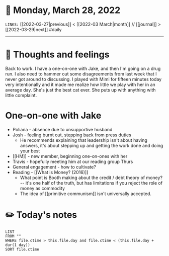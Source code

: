 # 📅 Monday, March 28, 2022
`LINKS:` [[2022-03-27|previous]] < [[2022-03 March|month]] // [[journal]] > [[2022-03-29|next]] 
#daily

---
# 💭 Thoughts and feelings
Back to work. I have a one-on-one with Jake, and then I'm going on a drug run. I also need to hammer out some disagreements from last week that I never got around to discussing. I played with Mimi for fifteen minutes today very intentionally and it made me realize how little we play with her in an average day. She's just the best cat ever. She puts up with anything with little complaint. 

# One-on-one with Jake
- Poliana - absence due to unsupportive husband
- Josh - feeling burnt out, stepping back from press duties
	- He recommends explaining that leadership isn't about having answers, it's about stepping up and getting the work done and doing your best
- [[HM]] - new member, beginning one-on-ones with her
- Travis - hopefully meeting him at our reading group Thurs
- General engagement - how to cultivate? 
- Reading - [[What is Money? (2016)]]
	- What point is Booth making about the credit / debt theory of money? -- it's one half of the truth, but has limitations if you reject the role of money as commodity
	- The idea of [[primitive communism]] isn't universally accepted. 

# ✏️ Today's notes
```dataview
LIST 
FROM ""
WHERE file.ctime > this.file.day and file.ctime < (this.file.day + dur(1 day))
SORT file.ctime
```
